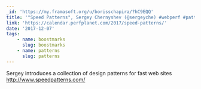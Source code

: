 ```yaml
---
_id: 'https://my.framasoft.org/u/borisschapira/?hC9EQQ'
title: '"Speed Patterns", Sergey Chernyshev (@sergeyche) #webperf #patterns'
link: 'https://calendar.perfplanet.com/2017/speed-patterns/'
date: '2017-12-07'
tags:
    - name: boostmarks
      slug: boostmarks
    - name: patterns
      slug: patterns
---
```


<div class="markdown"><p>Sergey introduces a collection of design patterns for fast web sites <a href="http://www.speedpatterns.com/">http://www.speedpatterns.com/</a>
</p></div>
